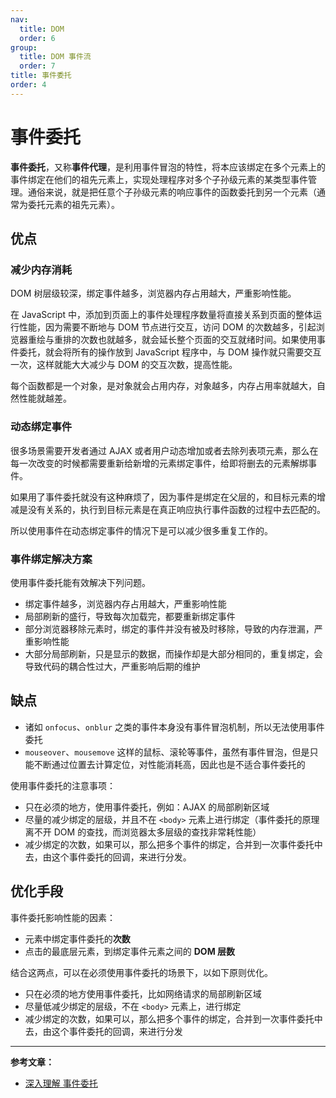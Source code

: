 ```yaml
---
nav:
  title: DOM
  order: 6
group:
  title: DOM 事件流
  order: 7
title: 事件委托
order: 4
---
```


# 事件委托

**事件委托**，又称**事件代理**，是利用事件冒泡的特性，将本应该绑定在多个元素上的事件绑定在他们的祖先元素上，实现处理程序对多个子孙级元素的某类型事件管理。通俗来说，就是把任意个子孙级元素的响应事件的函数委托到另一个元素（通常为委托元素的祖先元素）。

## 优点

### 减少内存消耗

DOM 树层级较深，绑定事件越多，浏览器内存占用越大，严重影响性能。

在 JavaScript 中，添加到页面上的事件处理程序数量将直接关系到页面的整体运行性能，因为需要不断地与 DOM 节点进行交互，访问 DOM 的次数越多，引起浏览器重绘与重排的次数也就越多，就会延长整个页面的交互就绪时间。如果使用事件委托，就会将所有的操作放到 JavaScript 程序中，与 DOM 操作就只需要交互一次，这样就能大大减少与 DOM 的交互次数，提高性能。

每个函数都是一个对象，是对象就会占用内存，对象越多，内存占用率就越大，自然性能就越差。

### 动态绑定事件

很多场景需要开发者通过 AJAX 或者用户动态增加或者去除列表项元素，那么在每一次改变的时候都需要重新给新增的元素绑定事件，给即将删去的元素解绑事件。

如果用了事件委托就没有这种麻烦了，因为事件是绑定在父层的，和目标元素的增减是没有关系的，执行到目标元素是在真正响应执行事件函数的过程中去匹配的。

所以使用事件在动态绑定事件的情况下是可以减少很多重复工作的。

### 事件绑定解决方案

使用事件委托能有效解决下列问题。

* 绑定事件越多，浏览器内存占用越大，严重影响性能
* 局部刷新的盛行，导致每次加载完，都要重新绑定事件
* 部分浏览器移除元素时，绑定的事件并没有被及时移除，导致的内存泄漏，严重影响性能
* 大部分局部刷新，只是显示的数据，而操作却是大部分相同的，重复绑定，会导致代码的耦合性过大，严重影响后期的维护

## 缺点

* 诸如 `onfocus`、`onblur` 之类的事件本身没有事件冒泡机制，所以无法使用事件委托
* `mouseover`、`mousemove` 这样的鼠标、滚轮等事件，虽然有事件冒泡，但是只能不断通过位置去计算定位，对性能消耗高，因此也是不适合事件委托的

使用事件委托的注意事项：

* 只在必须的地方，使用事件委托，例如：AJAX 的局部刷新区域
* 尽量的减少绑定的层级，并且不在 `<body>` 元素上进行绑定（事件委托的原理离不开 DOM 的查找，而浏览器太多层级的查找非常耗性能）
* 减少绑定的次数，如果可以，那么把多个事件的绑定，合并到一次事件委托中去，由这个事件委托的回调，来进行分发。

## 优化手段

事件委托影响性能的因素：

* 元素中绑定事件委托的**次数**
* 点击的最底层元素，到绑定事件元素之间的 **DOM 层数**

结合这两点，可以在必须使用事件委托的场景下，以如下原则优化。

* 只在必须的地方使用事件委托，比如网络请求的局部刷新区域
* 尽量低减少绑定的层级，不在 `<body>` 元素上，进行绑定
* 减少绑定的次数，如果可以，那么把多个事件的绑定，合并到一次事件委托中去，由这个事件委托的回调，来进行分发

---

**参考文章：**

* [深入理解 事件委托](<http://www.zhangyunling.com/564.html>)